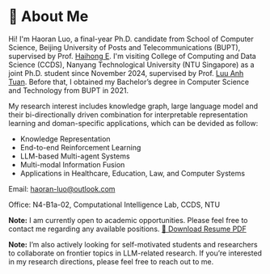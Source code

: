# 🚩 About Me
Hi! I'm Haoran Luo, a final-year Ph.D. candidate from School of Computer Science, Beijing University of Posts and Telecommunications (BUPT), supervised by Prof. [Haihong E](https://teacher.bupt.edu.cn/ehaihong/zh_CN/index.htm). I'm visiting College of Computing and Data Science (CCDS), Nanyang Technological University (NTU Singapore) as a joint Ph.D. student since November 2024, supervised by Prof. [Luu Anh Tuan](https://tuanluu.github.io/). Before that, I obtained my Bachelor’s degree in Computer Science and Technology from BUPT in 2021.

My research interest includes knowledge graph, large language model and their bi-directionally driven combination for interpretable representation learning and doman-specific applications, which can be devided as follow:
- Knowledge Representation
- End-to-end Reinforcement Learning
- LLM-based Multi-agent Systems
- Multi-modal Information Fusion
- Applications in Healthcare, Education, Law, and Computer Systems

Email: [haoran-luo@outlook.com](mailto:haoran-luo@outlook.com)

Office: N4-B1a-02, Computational Intelligence Lab, CCDS, NTU

**Note:** I am currently open to academic opportunities. Please feel free to contact me regarding any available positions. 
[📄 Download Resume PDF](https://lhrlab.github.io/resume.pdf)

**Note:** I’m also actively looking for self-motivated students and researchers to collaborate on frontier topics in LLM-related research. If you’re interested in my research directions, please feel free to reach out to me.
